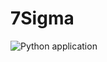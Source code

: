 # 7Sigma
![Python application](https://github.com/InMotion-Labs/7Sigma/workflows/Python%20application/badge.svg)

